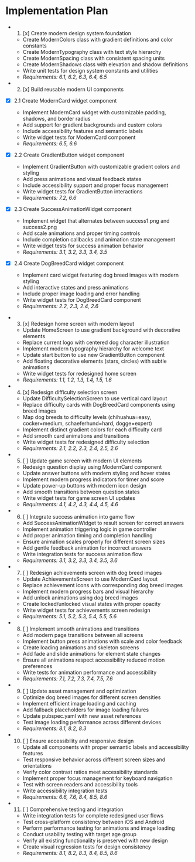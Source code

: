 # Implementation Plan

-
  1. [x] Create modern design system foundation
  - Create ModernColors class with gradient definitions and color constants
  - Create ModernTypography class with text style hierarchy
  - Create ModernSpacing class with consistent spacing units
  - Create ModernShadows class with elevation and shadow definitions
  - Write unit tests for design system constants and utilities
  - _Requirements: 6.1, 6.2, 6.3, 6.4, 6.5_

-
  2. [x] Build reusable modern UI components
- [x] 2.1 Create ModernCard widget component
  - Implement ModernCard widget with customizable padding, shadows, and border
    radius
  - Add support for gradient backgrounds and custom colors
  - Include accessibility features and semantic labels
  - Write widget tests for ModernCard component
  - _Requirements: 6.5, 6.6_

- [x] 2.2 Create GradientButton widget component
  - Implement GradientButton with customizable gradient colors and styling
  - Add press animations and visual feedback states
  - Include accessibility support and proper focus management
  - Write widget tests for GradientButton interactions
  - _Requirements: 7.2, 6.6_

- [x] 2.3 Create SuccessAnimationWidget component
  - Implement widget that alternates between success1.png and success2.png
  - Add scale animations and proper timing controls
  - Include completion callbacks and animation state management
  - Write widget tests for success animation behavior
  - _Requirements: 3.1, 3.2, 3.3, 3.4, 3.5_

- [x] 2.4 Create DogBreedCard widget component
  - Implement card widget featuring dog breed images with modern styling
  - Add interactive states and press animations
  - Include proper image loading and error handling
  - Write widget tests for DogBreedCard component
  - _Requirements: 2.2, 2.3, 2.4, 2.6_

-
  3. [x] Redesign home screen with modern layout
  - Update HomeScreen to use gradient background with decorative elements
  - Replace current logo with centered dog character illustration
  - Implement modern typography hierarchy for welcome text
  - Update start button to use new GradientButton component
  - Add floating decorative elements (stars, circles) with subtle animations
  - Write widget tests for redesigned home screen
  - _Requirements: 1.1, 1.2, 1.3, 1.4, 1.5, 1.6_

-
  4. [x] Redesign difficulty selection screen
  - Update DifficultySelectionScreen to use vertical card layout
  - Replace difficulty cards with DogBreedCard components using breed images
  - Map dog breeds to difficulty levels (chihuahua=easy, cocker=medium,
    schaeferhund=hard, dogge=expert)
  - Implement distinct gradient colors for each difficulty card
  - Add smooth card animations and transitions
  - Write widget tests for redesigned difficulty selection
  - _Requirements: 2.1, 2.2, 2.3, 2.4, 2.5, 2.6_

-
  5. [ ] Update game screen with modern UI elements
  - Redesign question display using ModernCard component
  - Update answer buttons with modern styling and hover states
  - Implement modern progress indicators for timer and score
  - Update power-up buttons with modern icon design
  - Add smooth transitions between question states
  - Write widget tests for game screen UI updates
  - _Requirements: 4.1, 4.2, 4.3, 4.4, 4.5, 4.6_

-
  6. [ ] Integrate success animation into game flow
  - Add SuccessAnimationWidget to result screen for correct answers
  - Implement animation triggering logic in game controller
  - Add proper animation timing and completion handling
  - Ensure animation scales properly for different screen sizes
  - Add gentle feedback animation for incorrect answers
  - Write integration tests for success animation flow
  - _Requirements: 3.1, 3.2, 3.3, 3.4, 3.5, 3.6_

-
  7. [ ] Redesign achievements screen with dog breed images
  - Update AchievementsScreen to use ModernCard layout
  - Replace achievement icons with corresponding dog breed images
  - Implement modern progress bars and visual hierarchy
  - Add unlock animations using dog breed images
  - Create locked/unlocked visual states with proper opacity
  - Write widget tests for achievements screen redesign
  - _Requirements: 5.1, 5.2, 5.3, 5.4, 5.5, 5.6_

-
  8. [ ] Implement smooth animations and transitions
  - Add modern page transitions between all screens
  - Implement button press animations with scale and color feedback
  - Create loading animations and skeleton screens
  - Add fade and slide animations for element state changes
  - Ensure all animations respect accessibility reduced motion preferences
  - Write tests for animation performance and accessibility
  - _Requirements: 7.1, 7.2, 7.3, 7.4, 7.5, 7.6_

-
  9. [ ] Update asset management and optimization
  - Optimize dog breed images for different screen densities
  - Implement efficient image loading and caching
  - Add fallback placeholders for image loading failures
  - Update pubspec.yaml with new asset references
  - Test image loading performance across different devices
  - _Requirements: 8.1, 8.2, 8.3_

-
  10. [ ] Ensure accessibility and responsive design
  - Update all components with proper semantic labels and accessibility features
  - Test responsive behavior across different screen sizes and orientations
  - Verify color contrast ratios meet accessibility standards
  - Implement proper focus management for keyboard navigation
  - Test with screen readers and accessibility tools
  - Write accessibility integration tests
  - _Requirements: 6.6, 7.6, 8.4, 8.5, 8.6_

-
  11. [ ] Comprehensive testing and integration
  - Write integration tests for complete redesigned user flows
  - Test cross-platform consistency between iOS and Android
  - Perform performance testing for animations and image loading
  - Conduct usability testing with target age group
  - Verify all existing functionality is preserved with new design
  - Create visual regression tests for design consistency
  - _Requirements: 8.1, 8.2, 8.3, 8.4, 8.5, 8.6_
